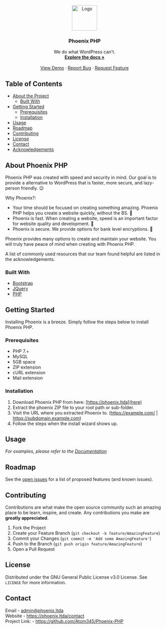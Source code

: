<!-- PROJECT LOGO -->
<br />
<p align="center">
  <a href="https://phoenix.ltda">
    <img src="https://cdn.discordapp.com/attachments/696883408168681482/793637431127703602/phoenix_1.png" alt="Logo" width="80" height="80">
  </a>

  <h3 align="center">Phoenix PHP</h3>

  <p align="center">
    We do what WordPress can't.
    <br />
    <a href="https://phoenix.ltda/docsV2"><strong>Explore the docs »</strong></a>
    <br />
    <br />
    <a href="https://phoenix.ltda/demo">View Demo</a>
    ·
    <a href="https://github.com/othneildrew/Best-README-Template/issues">Report Bug</a>
    ·
    <a href="https://github.com/othneildrew/Best-README-Template/issues">Request Feature</a>
  </p>
</p>

<!-- TABLE OF CONTENTS -->
## Table of Contents

* [About the Project](#about-the-project)
  * [Built With](#built-with)
* [Getting Started](#getting-started)
  * [Prerequisites](#prerequisites)
  * [Installation](#installation)
* [Usage](#usage)
* [Roadmap](#roadmap)
* [Contributing](#contributing)
* [License](#license)
* [Contact](#contact)
* [Acknowledgements](#acknowledgements)



<!-- ABOUT THE PROJECT -->
## About Phoenix PHP

Phoenix PHP was created with speed and security in mind. Our goal is to provide a alternative to WordPress that is faster, more secure, and lazy-person friendly. 😉

Why Phoenix?:
* Your time should be focused on creating something amazing. Phoenix PHP helps you create a website quickly, without the BS. 🎨
* Phoenix is fast. When creating a website, speed is an important factor for website quality and development. 🚆
* Phoenix is secure. We provide options for bank level encryptions. 🔐

Phoenix provides many options to create and maintain your website. You will truly have peace of mind when creating with Phoenix PHP.

A list of commonly used resources that our team found helpful are listed in the acknowledgements.

### Built With
* [Bootstrap](https://getbootstrap.com)
* [JQuery](https://jquery.com)
* [PHP](https://www.php.net/)


<!-- GETTING STARTED -->
## Getting Started

Installing Phoenix is a breeze. Simply follow the steps below to install Phoenix PHP.

### Prerequisites
* PHP 7.+
* MySQL 
* 5GB space
* ZIP extension
* cURL extension
* Mail extension

### Installation

1. Download Phoenix PHP from here: [https://phoenix.ltda](here)
2. Extract the phoenix ZIP file to your root path or sub-folder.
3. Visit the URL where you extracted Phoenix to. (https://example.com/ | https://subdomain.example.com)
4. Follow the steps when the install wizard shows up.

<!-- USAGE EXAMPLES -->
## Usage

_For examples, please refer to the [Documentation](https://phoenix.ltda/docsV2)_

<!-- ROADMAP -->
## Roadmap

See the [open issues](https://github.com/othneildrew/Best-README-Template/issues) for a list of proposed features (and known issues).

<!-- CONTRIBUTING -->
## Contributing

Contributions are what make the open source community such an amazing place to be learn, inspire, and create. Any contributions you make are **greatly appreciated**.

1. Fork the Project
2. Create your Feature Branch (`git checkout -b feature/AmazingFeature`)
3. Commit your Changes (`git commit -m 'Add some AmazingFeature'`)
4. Push to the Branch (`git push origin feature/AmazingFeature`)
5. Open a Pull Request

<!-- LICENSE -->
## License

Distributed under the GNU General Public License v3.0 License. See `LICENSE` for more information.

<!-- CONTACT -->
## Contact

Email - admin@phoenix.ltda
<br>
Website - https://phoenix.ltda/contact
<br>
Project Link: - https://github.com/Atom345/Phoenix-PHP
